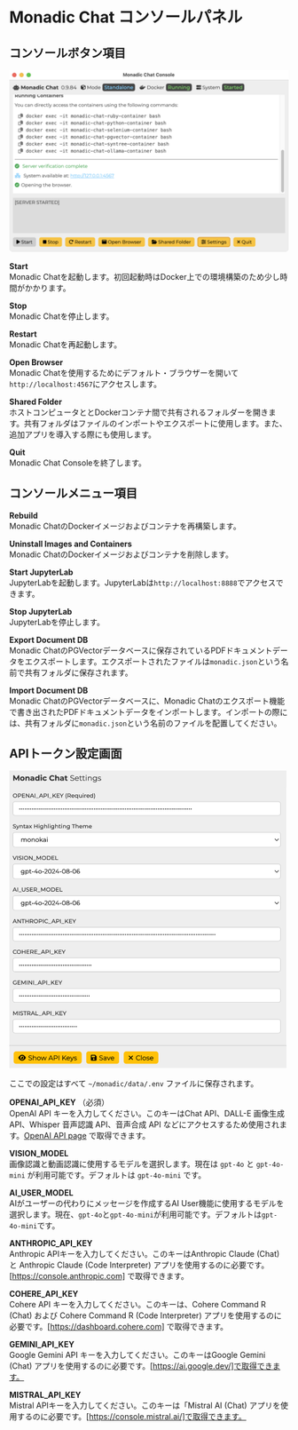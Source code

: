 # Monadic Chat コンソールパネル

## コンソールボタン項目

<img src="./assets/images/monadic-chat-console.png" width="700px"/>

**Start** <br />
Monadic Chatを起動します。初回起動時はDocker上での環境構築のため少し時間がかかります。

**Stop** <br />
Monadic Chatを停止します。

**Restart** <br />
Monadic Chatを再起動します。

**Open Browser** <br />
Monadic Chatを使用するためにデフォルト・ブラウザーを開いて`http://localhost:4567`にアクセスします。

**Shared Folder** <br />
ホストコンピュータととDockerコンテナ間で共有されるフォルダーを開きます。共有フォルダはファイルのインポートやエクスポートに使用します。また、追加アプリを導入する際にも使用します。

**Quit**<br />
Monadic Chat Consoleを終了します。

## コンソールメニュー項目

**Rebuild** <br />
Monadic ChatのDockerイメージおよびコンテナを再構築します。

**Uninstall Images and Containers** <br />
Monadic ChatのDockerイメージおよびコンテナを削除します。

**Start JupyterLab** <br />
JupyterLabを起動します。JupyterLabは`http://localhost:8888`でアクセスできます。

**Stop JupyterLab** <br />
JupyterLabを停止します。

**Export Document DB** <br />
Monadic ChatのPGVectorデータベースに保存されているPDFドキュメントデータをエクスポートします。エクスポートされたファイルは`monadic.json`という名前で共有フォルダに保存されます。

**Import Document DB** <br />
Monadic ChatのPGVectorデータベースに、Monadic Chatのエクスポート機能で書き出されたPDFドキュメントデータをインポートします。インポートの際には、共有フォルダに`monadic.json`という名前のファイルを配置してください。

## APIトークン設定画面

<img src="./assets/images/settings-panel.png" width="500px"/>

ここでの設定はすべて `~/monadic/data/.env` ファイルに保存されます。

**OPENAI_API_KEY** （必須）<br />
OpenAI API キーを入力してください。このキーはChat API、DALL-E 画像生成 API、Whisper 音声認識 API、音声合成 API などにアクセスするため使用されます。[OpenAI API page](https://platform.openai.com/docs/guides/authentication) で取得できます。

**VISION_MODEL**<br />
画像認識と動画認識に使用するモデルを選択します。現在は `gpt-4o` と `gpt-4o-mini` が利用可能です。デフォルトは `gpt-4o-mini` です。

**AI_USER_MODEL**<br />
AIがユーザーの代わりにメッセージを作成するAI User機能に使用するモデルを選択します。現在、`gpt-4o`と`gpt-4o-mini`が利用可能です。デフォルトは`gpt-4o-mini`です。

**ANTHROPIC_API_KEY**<br />
Anthropic APIキーを入力してください。このキーはAnthropic Claude (Chat) と Anthropic Claude (Code Interpreter) アプリを使用するのに必要です。[https://console.anthropic.com] で取得できます。

**COHERE_API_KEY**<br /> Cohere API キーを入力してください。このキーは、Cohere Command R (Chat) および Cohere Command R (Code Interpreter) アプリを使用するのに必要です。[https://dashboard.cohere.com] で取得できます。

**GEMINI_API_KEY**<br /> Google Gemini API キーを入力してください。このキーはGoogle Gemini (Chat) アプリを使用するのに必要です。[https://ai.google.dev/]で取得できます。

**MISTRAL_API_KEY**<br /> Mistral APIキーを入力してください。このキーは「Mistral AI (Chat) アプリを使用するのに必要です。[https://console.mistral.ai/]で取得できます。

